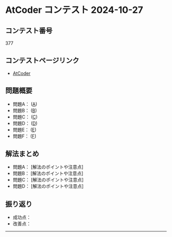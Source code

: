 # AtCoder コンテスト 2024-10-27

## コンテスト番号

377

## コンテストページリンク
- [AtCoder ](https://atcoder.jp/contests/abc377)

## 問題概要
- 問題A： ([A](https://atcoder.jp/contests/abc377/tasks/abc377_a))
- 問題B： ([B](https://atcoder.jp/contests/abc377/tasks/abc377_b))
- 問題C： ([C](https://atcoder.jp/contests/abc377/tasks/abc377_c))
- 問題D： ([D](https://atcoder.jp/contests/abc377/tasks/abc377_d))
- 問題E： ([E](https://atcoder.jp/contests/abc377/tasks/abc377_e))
- 問題F： ([F](https://atcoder.jp/contests/abc377/tasks/abc377_f))

## 解法まとめ
- 問題A： [解法のポイントや注意点]
- 問題B： [解法のポイントや注意点]
- 問題C： [解法のポイントや注意点]
- 問題D： [解法のポイントや注意点]

## 振り返り
- 成功点：
- 改善点：

---

